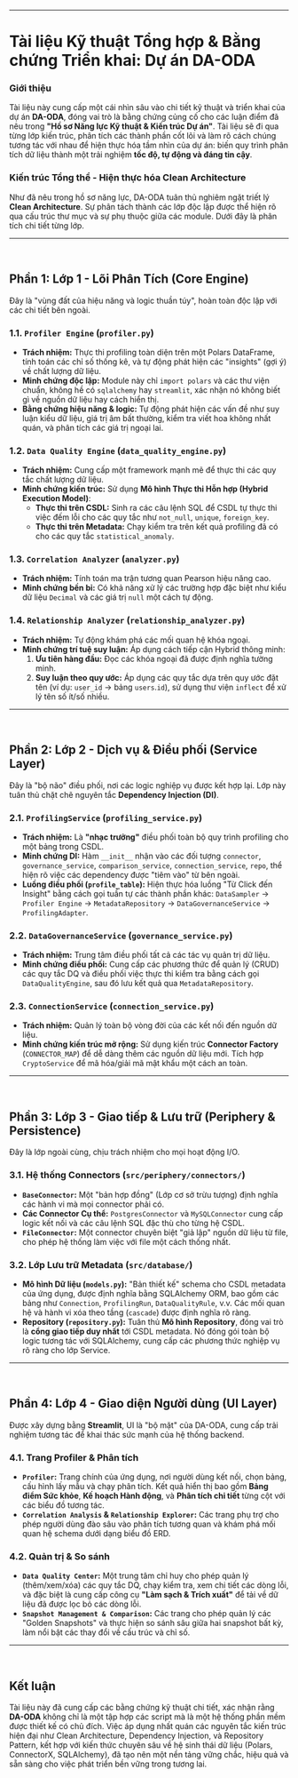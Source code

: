 
-----

# **Tài liệu Kỹ thuật Tổng hợp & Bằng chứng Triển khai: Dự án DA-ODA**

### **Giới thiệu**

Tài liệu này cung cấp một cái nhìn sâu vào chi tiết kỹ thuật và triển khai của dự án **DA-ODA**, đóng vai trò là bằng chứng củng cố cho các luận điểm đã nêu trong **"Hồ sơ Năng lực Kỹ thuật & Kiến trúc Dự án"**. Tài liệu sẽ đi qua từng lớp kiến trúc, phân tích các thành phần cốt lõi và làm rõ cách chúng tương tác với nhau để hiện thực hóa tầm nhìn của dự án: biến quy trình phân tích dữ liệu thành một trải nghiệm **tốc độ, tự động và đáng tin cậy**.

### **Kiến trúc Tổng thể - Hiện thực hóa Clean Architecture**

Như đã nêu trong hồ sơ năng lực, DA-ODA tuân thủ nghiêm ngặt triết lý **Clean Architecture**. Sự phân tách thành các lớp độc lập được thể hiện rõ qua cấu trúc thư mục và sự phụ thuộc giữa các module. Dưới đây là phân tích chi tiết từng lớp.

-----

<br>

## **Phần 1: Lớp 1 - Lõi Phân Tích (Core Engine)**

Đây là "vùng đất của hiệu năng và logic thuần túy", hoàn toàn độc lập với các chi tiết bên ngoài.

### **1.1. `Profiler Engine` (`profiler.py`)**

  * **Trách nhiệm:** Thực thi profiling toàn diện trên một Polars DataFrame, tính toán các chỉ số thống kê, và tự động phát hiện các "insights" (gợi ý) về chất lượng dữ liệu.
  * **Minh chứng độc lập:** Module này chỉ `import polars` và các thư viện chuẩn, không hề có `sqlalchemy` hay `streamlit`, xác nhận nó không biết gì về nguồn dữ liệu hay cách hiển thị.
  * **Bằng chứng hiệu năng & logic:** Tự động phát hiện các vấn đề như suy luận kiểu dữ liệu, giá trị âm bất thường, kiểm tra viết hoa không nhất quán, và phân tích các giá trị ngoại lai.

### **1.2. `Data Quality Engine` (`data_quality_engine.py`)**

  * **Trách nhiệm:** Cung cấp một framework mạnh mẽ để thực thi các quy tắc chất lượng dữ liệu.
  * **Minh chứng kiến trúc:** Sử dụng **Mô hình Thực thi Hỗn hợp (Hybrid Execution Model)**:
      * **Thực thi trên CSDL:** Sinh ra các câu lệnh SQL để CSDL tự thực thi việc đếm lỗi cho các quy tắc như `not_null`, `unique`, `foreign_key`.
      * **Thực thi trên Metadata:** Chạy kiểm tra trên kết quả profiling đã có cho các quy tắc `statistical_anomaly`.

### **1.3. `Correlation Analyzer` (`analyzer.py`)**

  * **Trách nhiệm:** Tính toán ma trận tương quan Pearson hiệu năng cao.
  * **Minh chứng bền bỉ:** Có khả năng xử lý các trường hợp đặc biệt như kiểu dữ liệu `Decimal` và các giá trị `null` một cách tự động.

### **1.4. `Relationship Analyzer` (`relationship_analyzer.py`)**

  * **Trách nhiệm:** Tự động khám phá các mối quan hệ khóa ngoại.
  * **Minh chứng trí tuệ suy luận:** Áp dụng cách tiếp cận Hybrid thông minh:
    1.  **Ưu tiên hàng đầu:** Đọc các khóa ngoại đã được định nghĩa tường minh.
    2.  **Suy luận theo quy ước:** Áp dụng các quy tắc dựa trên quy ước đặt tên (ví dụ: `user_id` -\> bảng `users`.`id`), sử dụng thư viện `inflect` để xử lý tên số ít/số nhiều.

-----

<br>

## **Phần 2: Lớp 2 - Dịch vụ & Điều phối (Service Layer)**

Đây là "bộ não" điều phối, nơi các logic nghiệp vụ được kết hợp lại. Lớp này tuân thủ chặt chẽ nguyên tắc **Dependency Injection (DI)**.

### **2.1. `ProfilingService` (`profiling_service.py`)**

  * **Trách nhiệm:** Là **"nhạc trưởng"** điều phối toàn bộ quy trình profiling cho một bảng trong CSDL.
  * **Minh chứng DI:** Hàm `__init__` nhận vào các đối tượng `connector`, `governance_service`, `comparison_service`, `connection_service`, `repo`, thể hiện rõ việc các dependency được "tiêm vào" từ bên ngoài.
  * **Luồng điều phối (`profile_table`):** Hiện thực hóa luồng "Từ Click đến Insight" bằng cách gọi tuần tự các thành phần khác: `DataSampler` -\> `Profiler Engine` -\> `MetadataRepository` -\> `DataGovernanceService` -\> `ProfilingAdapter`.

### **2.2. `DataGovernanceService` (`governance_service.py`)**

  * **Trách nhiệm:** Trung tâm điều phối tất cả các tác vụ quản trị dữ liệu.
  * **Minh chứng điều phối:** Cung cấp các phương thức để quản lý (CRUD) các quy tắc DQ và điều phối việc thực thi kiểm tra bằng cách gọi `DataQualityEngine`, sau đó lưu kết quả qua `MetadataRepository`.

### **2.3. `ConnectionService` (`connection_service.py`)**

  * **Trách nhiệm:** Quản lý toàn bộ vòng đời của các kết nối đến nguồn dữ liệu.
  * **Minh chứng kiến trúc mở rộng:** Sử dụng kiến trúc **Connector Factory** (`CONNECTOR_MAP`) để dễ dàng thêm các nguồn dữ liệu mới. Tích hợp `CryptoService` để mã hóa/giải mã mật khẩu một cách an toàn.

-----

<br>

## **Phần 3: Lớp 3 - Giao tiếp & Lưu trữ (Periphery & Persistence)**

Đây là lớp ngoài cùng, chịu trách nhiệm cho mọi hoạt động I/O.

### **3.1. Hệ thống Connectors (`src/periphery/connectors/`)**

  * **`BaseConnector`:** Một "bản hợp đồng" (Lớp cơ sở trừu tượng) định nghĩa các hành vi mà mọi connector phải có.
  * **Các Connector Cụ thể:** `PostgresConnector` và `MySQLConnector` cung cấp logic kết nối và các câu lệnh SQL đặc thù cho từng hệ CSDL.
  * **`FileConnector`:** Một connector chuyên biệt "giả lập" nguồn dữ liệu từ file, cho phép hệ thống làm việc với file một cách thống nhất.

### **3.2. Lớp Lưu trữ Metadata (`src/database/`)**

  * **Mô hình Dữ liệu (`models.py`):** "Bản thiết kế" schema cho CSDL metadata của ứng dụng, được định nghĩa bằng SQLAlchemy ORM, bao gồm các bảng như `Connection`, `ProfilingRun`, `DataQualityRule`, v.v. Các mối quan hệ và hành vi xóa theo tầng (`cascade`) được định nghĩa rõ ràng.
  * **Repository (`repository.py`):** Tuân thủ **Mô hình Repository**, đóng vai trò là **cổng giao tiếp duy nhất** tới CSDL metadata. Nó đóng gói toàn bộ logic tương tác với SQLAlchemy, cung cấp các phương thức nghiệp vụ rõ ràng cho lớp Service.

-----

<br>

## **Phần 4: Lớp 4 - Giao diện Người dùng (UI Layer)**

Được xây dựng bằng **Streamlit**, UI là "bộ mặt" của DA-ODA, cung cấp trải nghiệm tương tác để khai thác sức mạnh của hệ thống backend.

### **4.1. Trang Profiler & Phân tích**

  * **`Profiler`:** Trang chính của ứng dụng, nơi người dùng kết nối, chọn bảng, cấu hình lấy mẫu và chạy phân tích. Kết quả hiển thị bao gồm **Bảng điểm Sức khỏe**, **Kế hoạch Hành động**, và **Phân tích chi tiết** từng cột với các biểu đồ tương tác.
  * **`Correlation Analysis` & `Relationship Explorer`:** Các trang phụ trợ cho phép người dùng đào sâu vào phân tích tương quan và khám phá mối quan hệ schema dưới dạng biểu đồ ERD.

### **4.2. Quản trị & So sánh**

  * **`Data Quality Center`:** Một trung tâm chỉ huy cho phép quản lý (thêm/xem/xóa) các quy tắc DQ, chạy kiểm tra, xem chi tiết các dòng lỗi, và đặc biệt là cung cấp công cụ **"Làm sạch & Trích xuất"** để tải về dữ liệu đã được lọc bỏ các dòng lỗi.
  * **`Snapshot Management & Comparison`:** Các trang cho phép quản lý các "Golden Snapshots" và thực hiện so sánh sâu giữa hai snapshot bất kỳ, làm nổi bật các thay đổi về cấu trúc và chỉ số.

-----

<br>

## **Kết luận**

Tài liệu này đã cung cấp các bằng chứng kỹ thuật chi tiết, xác nhận rằng **DA-ODA** không chỉ là một tập hợp các script mà là một hệ thống phần mềm được thiết kế có chủ đích. Việc áp dụng nhất quán các nguyên tắc kiến trúc hiện đại như Clean Architecture, Dependency Injection, và Repository Pattern, kết hợp với kiến thức chuyên sâu về hệ sinh thái dữ liệu (Polars, ConnectorX, SQLAlchemy), đã tạo nên một nền tảng vững chắc, hiệu quả và sẵn sàng cho việc phát triển bền vững trong tương lai.